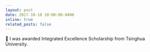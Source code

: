 ```yaml
---
layout: post
date: 2017-10-10 10:00:00-0400
inline: true
related_posts: false
---
```


🎉 I was awarded Integrated Excellence Scholarship from Tsinghua University.